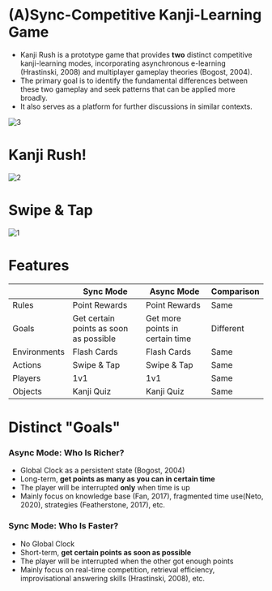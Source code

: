 # (A)Sync-Competitive Kanji-Learning Game
- Kanji Rush is a prototype game that provides **two** distinct competitive kanji-learning modes, incorporating asynchronous e-learning (Hrastinski, 2008) and multiplayer gameplay theories (Bogost, 2004).
- The primary goal is to identify the fundamental differences between these two gameplay and seek patterns that can be applied more broadly.
- It also serves as a platform for further discussions in similar contexts.

![3](https://img-blog.csdnimg.cn/6a6232c3087541cd9672c3912739d1de.png)


# Kanji Rush!
![2](https://img-blog.csdnimg.cn/ce5beb76aad94ccdb3516e7a9b2d778b.png)


# Swipe & Tap
![1](https://img-blog.csdnimg.cn/4557a86fac204e12b596505b2e5dd770.png)


# Features
|  | Sync Mode   | Async Mode  | Comparison  |
| ------ | ----------- | ----------- | ----------- |
| Rules      | Point Rewards    | Point Rewards   | Same | 
| Goals   | Get certain points as soon as possible | Get more points in certain time    | Different |
| Environments   | Flash Cards   |  Flash Cards   | Same | 
| Actions   | Swipe & Tap    |  Swipe & Tap  | Same | 
| Players   | 1v1 | 1v1 | Same | 
| Objects   | Kanji Quiz | Kanji Quiz | Same | 
 
# Distinct "Goals"

### Async Mode: Who Is Richer?
- Global Clock as a persistent state (Bogost, 2004)
- Long-term, **get points as many as you can in certain time**
- The player will be interrupted **only** when time is up
- Mainly focus on knowledge base (Fan, 2017), fragmented time use(Neto, 2020), strategies (Featherstone, 2017), etc.

### Sync Mode: Who Is Faster?
- No Global Clock
- Short-term, **get certain points as soon as possible**
- The player will be interrupted when the other got enough points
- Mainly focus on real-time competition, retrieval efficiency, improvisational answering skills (Hrastinski, 2008), etc.


